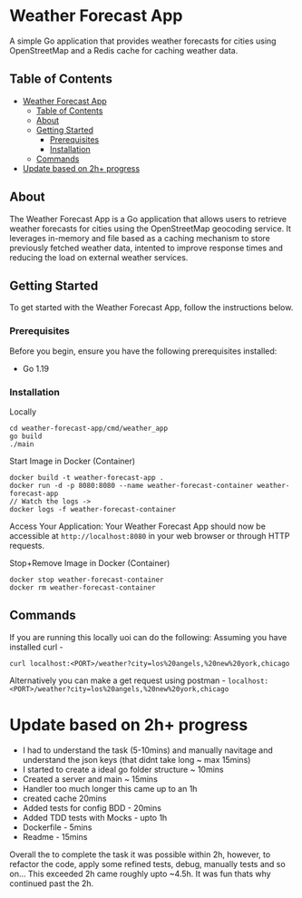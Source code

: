 # Weather Forecast App

A simple Go application that provides weather forecasts for cities using OpenStreetMap and a Redis cache for caching weather data.

## Table of Contents

- [Weather Forecast App](#weather-forecast-app)
  - [Table of Contents](#table-of-contents)
  - [About](#about)
  - [Getting Started](#getting-started)
    - [Prerequisites](#prerequisites)
    - [Installation](#installation)
  - [Commands](#commands)
- [Update based on 2h+ progress](#update-based-on-2h-progress)

## About

The Weather Forecast App is a Go application that allows users to retrieve weather forecasts for cities using the OpenStreetMap geocoding service. It leverages in-memory and file based as a caching mechanism to store previously fetched weather data, intented to improve response times and reducing the load on external weather services.

## Getting Started

To get started with the Weather Forecast App, follow the instructions below.

### Prerequisites

Before you begin, ensure you have the following prerequisites installed:

- Go 1.19

### Installation

Locally 
```
cd weather-forecast-app/cmd/weather_app
go build
./main
```

Start Image in Docker (Container)
```
docker build -t weather-forecast-app .
docker run -d -p 8080:8080 --name weather-forecast-container weather-forecast-app
// Watch the logs ->
docker logs -f weather-forecast-container
```

Access Your Application: Your Weather Forecast App should now be accessible at `http://localhost:8080` in your web browser or through HTTP requests.

Stop+Remove Image in Docker (Container)
```
docker stop weather-forecast-container
docker rm weather-forecast-container
```

## Commands

If you are running this locally uoi can do the following: 
Assuming you have installed curl - 
```
curl localhost:<PORT>/weather?city=los%20angels,%20new%20york,chicago
```

Alternatively you can make a get request using postman - `localhost:<PORT>/weather?city=los%20angels,%20new%20york,chicago`


# Update based on 2h+ progress
- I had to understand the task (5-10mins) and manually navitage and understand the json keys (that didnt take long ~ max 15mins)
- I started to create a ideal go folder structure ~ 10mins
- Created a server and main ~ 15mins
- Handler too much longer this came up to an 1h
- created cache 20mins
- Added tests for config BDD - 20mins
- Added TDD tests with Mocks - upto 1h
- Dockerfile - 5mins
- Readme - 15mins

Overall the to complete the task it was possible within 2h, however, to refactor the code, apply some refined tests, debug, manually tests and so on... This exceeded 2h came roughly upto ~4.5h. It was fun thats why continued past the 2h.